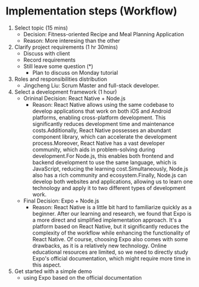# Implementation steps (Workflow)
1. Select topic (15 mins)
    - Decision: Fitness-oriented Recipe and Meal Planning Application
    - Reason: More interesing than the other
2. Clarify project requirements (1 hr 30mins)
    - Discuss with client
    - Record requirements
    - Still leave some question (*)
        - Plan to discuss on Monday tutorial
3. Roles and responsibilities distribution
    - Jingcheng Liu: Scrum Master and full-stack developer.
4. Select a development framework (1 hour)
    - Orininal Decision: React Native + Node.js
        - Reason: React Native allows using the same codebase to develop applications that work on both iOS and Android platforms, enabling cross-platform development. This significantly reduces development time and maintenance costs.Additionally, React Native possesses an abundant component library, which can accelerate the development process.Moreover, React Native has a vast developer community, which aids in problem-solving during development.For Node.js, this enables both frontend and backend development to use the same language, which is JavaScript, reducing the learning cost.Simultaneously, Node.js also has a rich community and ecosystem.Finally, Node.js can develop both websites and applications, allowing us to learn one technology and apply it to two different types of development work.
    - Final Decision: Expo + Node.js
        - Reason: React Native is a little bit hard to familiarize quickly as a beginner. After our learning and research, we found that Expo is a more direct and simplified implementation approach. It's a platform based on React Native, but it significantly reduces the complexity of the workflow while enhancing the functionality of React Native. Of course, choosing Expo also comes with some drawbacks, as it is a relatively new technology. Online educational resources are limited, so we need to directly study Expo's official documentation, which might require more time in this aspect.
5.  Get started with a simple demo
    - using Expo based on the official documentation

